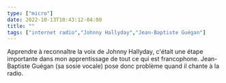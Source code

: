```yaml
---
type: ["micro"]
date: 2022-10-13T10:43:12-04:00
title: ""
tags: ["internet radio","Johnny Hallyday","Jean-Baptiste Guégan"]
---
```

Apprendre à reconnaître la voix de Johnny Hallyday, c'était une étape importante dans mon apprentissage de tout ce qui est francophone. Jean-Baptiste Guégan (sa sosie vocale) pose donc problème quand il chante à la radio.
